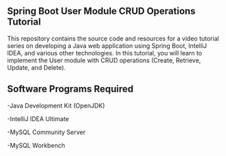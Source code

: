 ## Spring Boot User Module CRUD Operations Tutorial
This repository contains the source code and resources for a video tutorial series on developing a Java web application using Spring Boot, IntelliJ IDEA, and various other technologies. 
In this tutorial, you will learn to implement the User module with CRUD operations (Create, Retrieve, Update, and Delete).

## Software Programs Required
-Java Development Kit (OpenJDK)

-IntelliJ IDEA Ultimate

-MySQL Community Server

-MySQL Workbench
